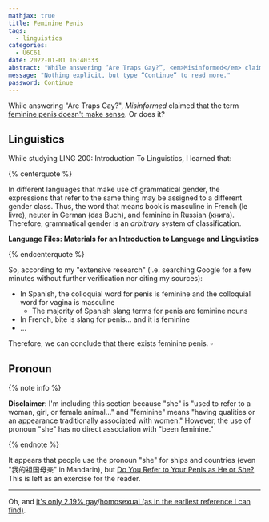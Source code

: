 ```yaml
---
mathjax: true
title: Feminine Penis
tags:
  - linguistics
categories:
  - U6C61
date: 2022-01-01 16:40:33
abstract: "While answering “Are Traps Gay?”, <em>Misinformed</em> claimed that the term <a href=\"https://youtu.be/2pSshx4VHOY?t=372\" target=\"_blank\">feminine penis doesn't make sense</a>. Or does it?"
message: "Nothing explicit, but type “Continue” to read more."
password: Continue
---
```


While answering "Are Traps Gay?", *Misinformed* claimed that the term [feminine penis doesn't make sense](https://youtu.be/2pSshx4VHOY?t=372). Or does it?

<!-- more -->

## Linguistics

While studying LING 200: Introduction To Linguistics, I learned that:

{% centerquote %}

In different languages that make use of grammatical gender, the expressions that refer to the same thing may be assigned to a different gender class. Thus, the word that means book is masculine in French (le livre), neuter in German (das Buch), and feminine in Russian (книга). Therefore, grammatical gender is an *arbitrary* system of classification.

**Language Files: Materials for an Introduction to Language and Linguistics**

{% endcenterquote %}

So, according to my "extensive research" (i.e. searching Google for a few minutes without further verification nor citing my sources):

- In Spanish, the colloquial word for penis is feminine and the colloquial word for vagina is masculine
   - The majority of Spanish slang terms for penis are feminine nouns
- In French, bite is slang for penis... and it is feminine
- ...

Therefore, we can conclude that there exists feminine penis. $\square$

## Pronoun

{% note info %}

**Disclaimer**: I'm including this section because "she" is "used to refer to a woman, girl, or female animal..." and "feminine" means "having qualities or an appearance traditionally associated with women." However, the use of pronoun "she" has no direct association with "been feminine."

{% endnote %}

It appears that people use the pronoun "she" for ships and countries (even "我的祖国母亲" in Mandarin), but [Do You Refer to Your Penis as He or She?](https://www.giantbomb.com/forums/off-topic-31/do-you-refer-to-your-penis-as-he-or-she-541270/) This is left as an exercise for the reader.

---

Oh, and [it's only 2.19% gay](https://www.youtube.com/watch?v=TPtdJTrLNHw)/[homosexual (as in the earliest reference I can find)](https://www.hltv.org/forums/threads/1444379/traps-arent-gay).

